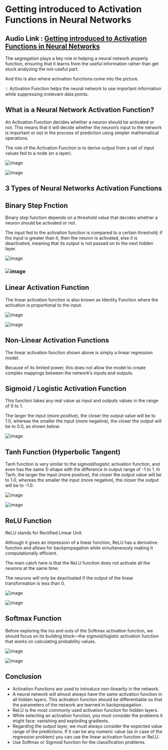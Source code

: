 # Getting introduced to Activation Functions in Neural Networks

## Audio Link : [Getting introduced to Activation Functions in Neural Networks](https://drive.google.com/file/d/1_Cn-Ftq7wViw6J6GEBvPcRQ-vaocyJQ2/view?usp=sharing)

The segregation plays a key role in helping a neural network properly function, ensuring that it learns from the useful information rather than get stuck analyzing the not-useful part. 

And this is also where activation functions come into the picture.

💡 Activation Function helps the neural network to use important information while suppressing irrelevant data points. 

## What is a Neural Network Activation Function?
An Activation Function decides whether a neuron should be activated or not. This means that it will decide whether the neuron’s input to the network is important or not in the process of prediction using simpler mathematical operations. 

The role of the Activation Function is to derive output from a set of input values fed to a node (or a layer).

![image](https://user-images.githubusercontent.com/63282184/143798422-e36084ce-5dd3-4249-b3e9-dade5cfff832.png)

![image](https://user-images.githubusercontent.com/63282184/143798440-8608d349-d79e-494e-bd3f-7e8a25331769.png)

## 3 Types of Neural Networks Activation Functions

## Binary Step Fnction
Binary step function depends on a threshold value that decides whether a neuron should be activated or not. 

The input fed to the activation function is compared to a certain threshold; if the input is greater than it, then the neuron is activated, else it is deactivated, meaning that its output is not passed on to the next hidden layer.

![image](https://user-images.githubusercontent.com/63282184/143798570-6883652e-7068-4963-a101-99807ef151fc.png)

### ![image](https://user-images.githubusercontent.com/63282184/143798521-e9e7ce78-8a4a-41a2-b392-68641fd9d8e2.png)

## Linear Activation Function
The linear activation function is also known as Identity Function where the activation is proportional to the input.

![image](https://user-images.githubusercontent.com/63282184/143798581-e6ff2475-7a89-4c63-a3b3-d7b28c069262.png)

![image](https://user-images.githubusercontent.com/63282184/143798546-54768004-c4f5-44c5-9820-aebe45581e97.png)


## Non-Linear Activation Functions
The linear activation function shown above is simply a linear regression model. 

Because of its limited power, this does not allow the model to create complex mappings between the network’s inputs and outputs. 

## Sigmoid / Logistic Activation Function 
This function takes any real value as input and outputs values in the range of 0 to 1. 

The larger the input (more positive), the closer the output value will be to 1.0, whereas the smaller the input (more negative), the closer the output will be to 0.0, as shown below.

![image](https://user-images.githubusercontent.com/63282184/143802894-96cbc9b3-6bdb-4dd0-9c73-054609334193.png)


## Tanh Function (Hyperbolic Tangent)
Tanh function is very similar to the sigmoid/logistic activation function, and even has the same S-shape with the difference in output range of -1 to 1. In Tanh, the larger the input (more positive), the closer the output value will be to 1.0, whereas the smaller the input (more negative), the closer the output will be to -1.0.

![image](https://user-images.githubusercontent.com/63282184/143798758-f97d4242-5df5-4040-be25-26cc758f6e9f.png)

![image](https://user-images.githubusercontent.com/63282184/143798772-1651802a-8642-444f-80f4-0582795c7e4a.png)

## ReLU Function
ReLU stands for Rectified Linear Unit. 

Although it gives an impression of a linear function, ReLU has a derivative function and allows for backpropagation while simultaneously making it computationally efficient. 

The main catch here is that the ReLU function does not activate all the neurons at the same time. 

The neurons will only be deactivated if the output of the linear transformation is less than 0.


![image](https://user-images.githubusercontent.com/63282184/143798792-ffbf58fb-d5ff-44be-87ab-2e2fd60bb533.png)

![image](https://user-images.githubusercontent.com/63282184/143798804-185db524-7ff8-4fb8-9fad-b6608c2ef6b5.png)



## Softmax Function
Before exploring the ins and outs of the Softmax activation function, we should focus on its building block—the sigmoid/logistic activation function that works on calculating probability values. 

![image](https://user-images.githubusercontent.com/63282184/143798915-495c1a42-9d71-4238-944a-96c1db71b315.png)

![image](https://user-images.githubusercontent.com/63282184/143798937-b1406691-20e5-4847-8a02-70b446891371.png)




## Conclusion 

- Activation Functions are used to introduce non-linearity in the network. 
- A neural network will almost always have the same activation function in all hidden layers. This activation function should be differentiable so that the parameters of the network are learned in backpropagation. 
- ReLU is the most commonly used activation function for hidden layers. 
- While selecting an activation function, you must consider the problems it might face: vanishing and exploding gradients. 
- Regarding the output layer, we must always consider the expected value range of the predictions. If it can be any numeric value (as in case of the regression problem) you can use the linear activation function or ReLU. 
- Use Softmax or Sigmoid function for the classification problems.
